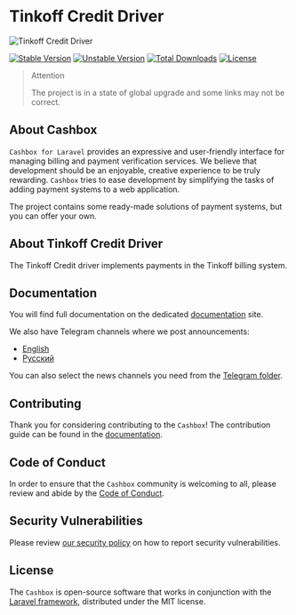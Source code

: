 # Tinkoff Credit Driver

![Tinkoff Credit Driver](https://preview.dragon-code.pro/cashbox/tinkoff-credit.svg?brand=laravel&preposition=none)

[![Stable Version][badge_stable]][link_packagist]
[![Unstable Version][badge_unstable]][link_packagist]
[![Total Downloads][badge_downloads]][link_packagist]
[![License][badge_license]][link_license]

> Attention
>
> The project is in a state of global upgrade and some links may not be correct.

## About Cashbox

`Cashbox for Laravel` provides an expressive and user-friendly interface for managing billing and payment verification
services.
We believe that development should be an enjoyable, creative experience to be truly rewarding.
`Cashbox` tries to ease development by simplifying the tasks of adding payment systems to a web application.

The project contains some ready-made solutions of payment systems, but you can offer your own.

## About Tinkoff Credit Driver

The Tinkoff Credit driver implements payments in the Tinkoff billing system.

## Documentation

You will find full documentation on the dedicated [documentation](https://cashbox.city) site.

We also have Telegram channels where we post announcements:

- [English](https://t.me/dragon_code_news_en)
- [Русский](https://t.me/dragon_code_news)

You can also select the news channels you need from the [Telegram folder](https://t.me/addlist/FKmP70KKc7g2ZWMy).

## Contributing

Thank you for considering contributing to the `Cashbox`!
The contribution guide can be found in the [documentation](https://cashbox.city).

## Code of Conduct

In order to ensure that the `Cashbox` community is welcoming to all, please review and abide by
the [Code of Conduct](https://cashbox.city).

## Security Vulnerabilities

Please review [our security policy](https://cashbox.city) on how to report security vulnerabilities.

## License

The `Cashbox` is open-source software that works in conjunction with
the [Laravel framework](https://laravel.com/), distributed under the MIT license.


[badge_downloads]:      https://img.shields.io/packagist/dt/cashbox/tinkoff-credit.svg?style=flat-square

[badge_license]:        https://img.shields.io/packagist/l/cashbox/tinkoff-credit.svg?style=flat-square

[badge_stable]:         https://img.shields.io/github/v/release/cashbox/tinkoff-credit?label=stable&style=flat-square

[badge_unstable]:       https://img.shields.io/badge/unstable-dev--main-orange?style=flat-square

[link_license]:         LICENSE

[link_packagist]:       https://packagist.org/packages/cashbox/tinkoff-credit
